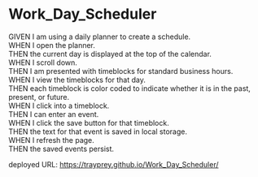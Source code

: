 # Work_Day_Scheduler

GIVEN I am using a daily planner to create a schedule.   
WHEN I open the planner.  
THEN the current day is displayed at the top of the calendar.  
WHEN I scroll down.  
THEN I am presented with timeblocks for standard business hours.  
WHEN I view the timeblocks for that day.  
THEN each timeblock is color coded to indicate whether it is in the past, present, or future.  
WHEN I click into a timeblock.  
THEN I can enter an event.  
WHEN I click the save button for that timeblock.  
THEN the text for that event is saved in local storage.  
WHEN I refresh the page.  
THEN the saved events persist.  

deployed URL: https://trayprey.github.io/Work_Day_Scheduler/
